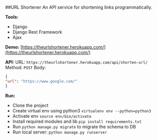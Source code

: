 ##URL Shortener
An API service for shortening links programmatically.

**Tools:**

 - Django
 - Django Rest Framework
 - Ajax

**Demo:** [https://theurlshortener.herokuapp.com/](https://theurlshortener.herokuapp.com/)

**API:**
URL: `https://theurlshortener.herokuapp.com/api/shorten-url/`
Method: `POST`
Body:

```json
{
"url": "https://www.google.com/"
}
```

**Run:**

 - Clone the project
 - Create virtual env using python3 `virtualenv env --python=python3`
 - Activate env `source env/bin/activate`
 - Install required modules and lib `pip install requirements.txt` 
 - Run `python manage.py migrate` to migrate the schema to DB
 - Run local server: `python manage.py runserver` 
